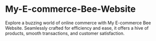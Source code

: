 # My-E-commerce-Bee-Website
Explore a buzzing world of online commerce with My E-commerce Bee Website. Seamlessly crafted for efficiency and ease, it offers a hive of products, smooth transactions, and customer satisfaction.
